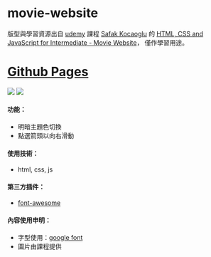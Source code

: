 # movie-website
版型與學習資源出自 [udemy](https://www.udemy.com/) 課程 [Safak Kocaoglu](https://www.udemy.com/user/safak-kocaoglu-3/) 的 [HTML, CSS and JavaScript for Intermediate - Movie Website](https://www.udemy.com/course/html-css-and-javascript-for-intermediate/learn/lecture/25208628#overview)，
僅作學習用途。

# [Github Pages](https://joyun25.github.io/movie-website/)
![](https://i.imgur.com/KIuWaV6.jpg)
![](https://i.imgur.com/eUbmFpi.jpg)

#### 功能：
- 明暗主題色切換
- 點選箭頭以向右滑動

#### 使用技術：
- html, css, js

#### 第三方插件：
- [font-awesome](https://fontawesome.com/)

#### 內容使用申明：
- 字型使用：[google font](https://fonts.google.com/)
- 圖片由課程提供
